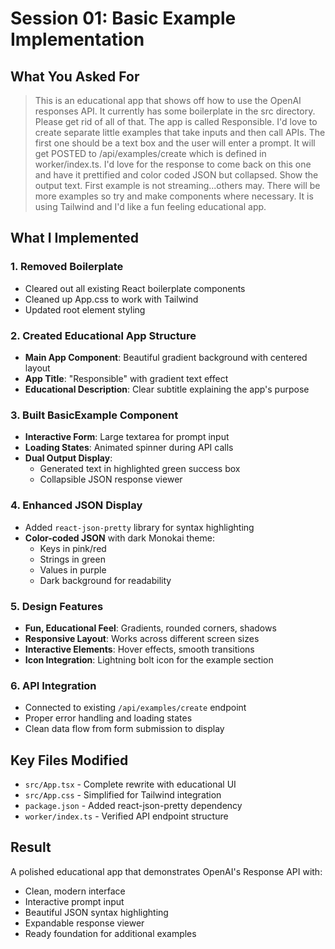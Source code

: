# Session 01: Basic Example Implementation

## What You Asked For

> This is an educational app that shows off how to use the OpenAI responses API. It currently has some boilerplate in the src directory. Please get rid of all of that. The app is called Responsible. I'd love to create separate little examples that take inputs and then call APIs. The first one should be a text box and the user will enter a prompt. It will get POSTED to /api/examples/create which is defined in worker/index.ts. I'd love for the response to come back on this one and have it prettified and color coded JSON but collapsed. Show the output text. First example is not streaming...others may. There will be more examples so try and make components where necessary. It is using Tailwind and I'd like a fun feeling educational app.

## What I Implemented

### 1. **Removed Boilerplate**
- Cleared out all existing React boilerplate components
- Cleaned up App.css to work with Tailwind
- Updated root element styling

### 2. **Created Educational App Structure**
- **Main App Component**: Beautiful gradient background with centered layout
- **App Title**: "Responsible" with gradient text effect
- **Educational Description**: Clear subtitle explaining the app's purpose

### 3. **Built BasicExample Component**
- **Interactive Form**: Large textarea for prompt input
- **Loading States**: Animated spinner during API calls
- **Dual Output Display**:
  - Generated text in highlighted green success box
  - Collapsible JSON response viewer

### 4. **Enhanced JSON Display**
- Added `react-json-pretty` library for syntax highlighting
- **Color-coded JSON** with dark Monokai theme:
  - Keys in pink/red
  - Strings in green
  - Values in purple
  - Dark background for readability

### 5. **Design Features**
- **Fun, Educational Feel**: Gradients, rounded corners, shadows
- **Responsive Layout**: Works across different screen sizes
- **Interactive Elements**: Hover effects, smooth transitions
- **Icon Integration**: Lightning bolt icon for the example section

### 6. **API Integration**
- Connected to existing `/api/examples/create` endpoint
- Proper error handling and loading states
- Clean data flow from form submission to display

## Key Files Modified

- `src/App.tsx` - Complete rewrite with educational UI
- `src/App.css` - Simplified for Tailwind integration
- `package.json` - Added react-json-pretty dependency
- `worker/index.ts` - Verified API endpoint structure

## Result

A polished educational app that demonstrates OpenAI's Response API with:
- Clean, modern interface
- Interactive prompt input
- Beautiful JSON syntax highlighting
- Expandable response viewer
- Ready foundation for additional examples